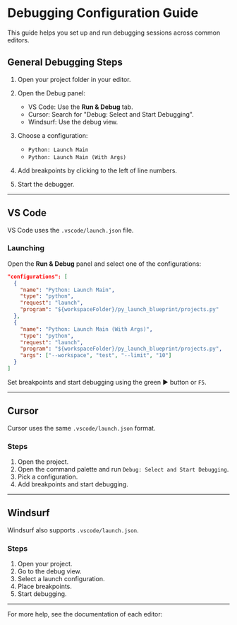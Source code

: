 # Debugging Configuration Guide

This guide helps you set up and run debugging sessions across common editors.

## General Debugging Steps

1. Open your project folder in your editor.
2. Open the Debug panel:

   * VS Code: Use the **Run & Debug** tab.
   * Cursor: Search for "Debug: Select and Start Debugging".
   * Windsurf: Use the debug view.
3. Choose a configuration:

   * `Python: Launch Main`
   * `Python: Launch Main (With Args)`
4. Add breakpoints by clicking to the left of line numbers.
5. Start the debugger.

---

## VS Code

VS Code uses the `.vscode/launch.json` file.

### Launching

Open the **Run & Debug** panel and select one of the configurations:

```json
"configurations": [
  {
    "name": "Python: Launch Main",
    "type": "python",
    "request": "launch",
    "program": "${workspaceFolder}/py_launch_blueprint/projects.py"
  },
  {
    "name": "Python: Launch Main (With Args)",
    "type": "python",
    "request": "launch",
    "program": "${workspaceFolder}/py_launch_blueprint/projects.py",
    "args": ["--workspace", "test", "--limit", "10"]
  }
]
```

Set breakpoints and start debugging using the green ▶️ button or `F5`.

---

## Cursor

Cursor uses the same `.vscode/launch.json` format.

### Steps

1. Open the project.
2. Open the command palette and run `Debug: Select and Start Debugging`.
3. Pick a configuration.
4. Add breakpoints and start debugging.

---

## Windsurf

Windsurf also supports `.vscode/launch.json`.

### Steps

1. Open your project.
2. Go to the debug view.
3. Select a launch configuration.
4. Place breakpoints.
5. Start debugging.

---

For more help, see the documentation of each editor:
